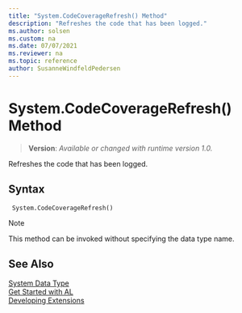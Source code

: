 ```yaml
---
title: "System.CodeCoverageRefresh() Method"
description: "Refreshes the code that has been logged."
ms.author: solsen
ms.custom: na
ms.date: 07/07/2021
ms.reviewer: na
ms.topic: reference
author: SusanneWindfeldPedersen
---
```

[//]: # (START>DO_NOT_EDIT)
[//]: # (IMPORTANT:Do not edit any of the content between here and the END>DO_NOT_EDIT.)
[//]: # (Any modifications should be made in the .xml files in the ModernDev repo.)
# System.CodeCoverageRefresh() Method
> **Version**: _Available or changed with runtime version 1.0._

Refreshes the code that has been logged.


## Syntax
```AL
 System.CodeCoverageRefresh()
```
> [!NOTE]
> This method can be invoked without specifying the data type name.



[//]: # (IMPORTANT: END>DO_NOT_EDIT)
## See Also
[System Data Type](system-data-type.md)  
[Get Started with AL](../../devenv-get-started.md)  
[Developing Extensions](../../devenv-dev-overview.md)